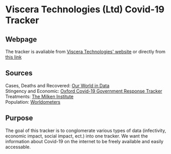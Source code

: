 # Viscera Technologies (Ltd) Covid-19 Tracker

## Webpage
The tracker is avaliable from [Viscera Technologies' website](visceraltd.com) or directly from [this link](covid.visceraltd.com)

## Sources
Cases, Deaths and Recovered: [Our World in Data](https://covid.ourworldindata.org)\
Stingency and Economic: [Oxford Covid-19 Government Response Tracker](https://github.com/OxCGRT/covid-policy-tracker)\
Treatments: [The Milken Institute](https://milkeninstitute.org/covid-19-tracker)\
Population: [Worldometers](https://www.worldometers.info/world-population)

## Purpose
The goal of this tracker is to conglomerate various types of data (infectivity, economic impact, social impact, ect.) into one tracker.
We want the information about Covid-19 on the internet to be freely available and easily accessable.

